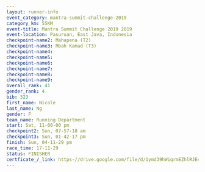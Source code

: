 ```yaml
---
layout: runner-info 
event_category: mantra-summit-challenge-2019 
category_km: 55KM 
event-title: Mantra Summit Challenge 2019 2019 
event-location: Pasuruan, East Java, Indonesia 
checkpoint-name2: Mahapena (T2) 
checkpoint-name3: Mbah Kamad (T3) 
checkpoint-name4: 
checkpoint-name5: 
checkpoint-name6: 
checkpoint-name7: 
checkpoint-name8: 
checkpoint-name9: 
overall_rank: 41
gender_rank: 4
bib: 323
first_name: Nicole
last_name: Ng
gender: F
team_name: Running Department
start: Sat, 11-00-00 pm
checkpoint2: Sun, 07-57-18 am
checkpoint3: Sun, 01-42-17 pm
finish: Sun, 04-11-29 pm
race_time: 17-11-29
status: FINISHER
certficate_/_link: https-//drive.google.com/file/d/1ymd39hWiqrmEZhlRJEnIzcWFRoYSJ6xX/view?usp=sharing
---
```

